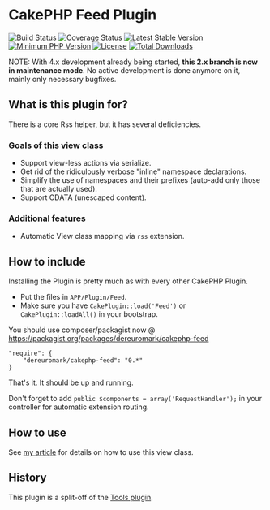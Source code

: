 # CakePHP Feed Plugin
[![Build Status](https://api.travis-ci.com/dereuromark/cakephp-feed.svg?branch=cake2)](https://travis-ci.com/dereuromark/cakephp-feed)
[![Coverage Status](https://coveralls.io/repos/dereuromark/cakephp-feed/badge.png?branch=2.x)](https://coveralls.io/r/dereuromark/cakephp-feed)
[![Latest Stable Version](https://poser.pugx.org/dereuromark/cakephp-feed/v/stable.png)](https://packagist.org/packages/dereuromark/cakephp-feed)
[![Minimum PHP Version](http://img.shields.io/badge/php-%3E%3D%205.4-8892BF.svg)](https://php.net/)
[![License](https://poser.pugx.org/dereuromark/cakephp-feed/license.png)](https://packagist.org/packages/dereuromark/cakephp-feed)
[![Total Downloads](https://poser.pugx.org/dereuromark/cakephp-feed/d/total.png)](https://packagist.org/packages/dereuromark/cakephp-feed)

NOTE: With 4.x development already being started, **this 2.x branch is now in maintenance mode**. No active development is done anymore on it, mainly only necessary bugfixes.

## What is this plugin for?
There is a core Rss helper, but it has several deficiencies.

### Goals of this view class

- Support view-less actions via serialize.
- Get rid of the ridiculously verbose "inline" namespace declarations.
- Simplify the use of namespaces and their prefixes (auto-add only those that are actually used).
- Support CDATA (unescaped content).

### Additional features

- Automatic View class mapping via `rss` extension.

## How to include
Installing the Plugin is pretty much as with every other CakePHP Plugin.

* Put the files in `APP/Plugin/Feed`.
* Make sure you have `CakePlugin::load('Feed')` or `CakePlugin::loadAll()` in your bootstrap.

You should use composer/packagist now @ https://packagist.org/packages/dereuromark/cakephp-feed

```
"require": {
	"dereuromark/cakephp-feed": "0.*"
}
```

That's it. It should be up and running.

Don't forget to add `public $components = array('RequestHandler');` in your controller for automatic extension routing.

## How to use
See [my article](http://www.dereuromark.de/2013/10/03/rss-feeds-in-cakephp/) for details on how to use this view class.

## History
This plugin is a split-off of the [Tools plugin](https://github.com/dereuromark/cakephp-tools/tree/2.x).
